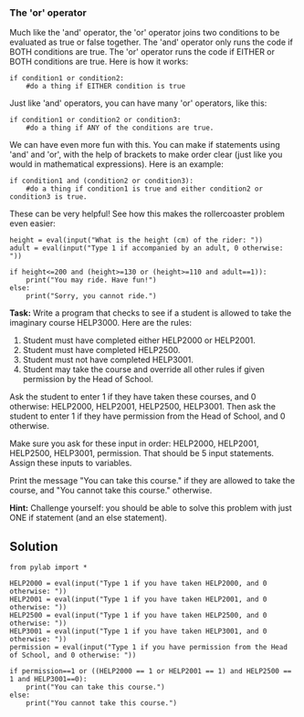 ### The 'or' operator

Much like the 'and' operator, the 'or' operator joins two conditions to be evaluated as true or false together. The 'and' operator only runs the code if BOTH conditions are true. The 'or' operator runs the code if EITHER or BOTH conditions are true. Here is how it works:

````
if condition1 or condition2:
    #do a thing if EITHER condition is true
````

Just like 'and' operators, you can have many 'or' operators, like this:

````
if condition1 or condition2 or condition3:
    #do a thing if ANY of the conditions are true.
````
 
We can have even more fun with this. You can make if statements using 'and' and 'or', with the help of brackets to make order clear (just like you would in mathematical expressions). Here is an example:

````
if condition1 and (condition2 or condition3):
    #do a thing if condition1 is true and either condition2 or condition3 is true.
````    
These can be very helpful! See how this makes the rollercoaster problem even easier:
 
````
height = eval(input("What is the height (cm) of the rider: "))
adult = eval(input("Type 1 if accompanied by an adult, 0 otherwise: "))

if height<=200 and (height>=130 or (height>=110 and adult==1)):
    print("You may ride. Have fun!")
else:
    print("Sorry, you cannot ride.")
````

**Task:** Write a program that checks to see if a student is allowed to take the imaginary course HELP3000. Here are the rules:


1. Student must have completed either HELP2000 or HELP2001.
2. Student must have completed HELP2500.
3. Student must not have completed HELP3001.
4. Student may take the course and override all other rules if given permission by the Head of School.



Ask the student to enter 1 if they have taken these courses, and 0 otherwise: HELP2000, HELP2001, HELP2500, HELP3001. Then ask the student to enter 1 if they have permission from the Head of School, and 0 otherwise. 

Make sure you ask for these input in order: HELP2000, HELP2001, HELP2500, HELP3001, permission. That should be 5 input statements. Assign these inputs to variables. 

Print the message "You can take this course." if they are allowed to take the course, and "You cannot take this course." otherwise.

**Hint:** Challenge yourself: you should be able to solve this problem with just ONE if statement (and an else statement).

## Solution

````
from pylab import *

HELP2000 = eval(input("Type 1 if you have taken HELP2000, and 0 otherwise: "))
HELP2001 = eval(input("Type 1 if you have taken HELP2001, and 0 otherwise: "))
HELP2500 = eval(input("Type 1 if you have taken HELP2500, and 0 otherwise: "))
HELP3001 = eval(input("Type 1 if you have taken HELP3001, and 0 otherwise: "))
permission = eval(input("Type 1 if you have permission from the Head of School, and 0 otherwise: "))

if permission==1 or ((HELP2000 == 1 or HELP2001 == 1) and HELP2500 == 1 and HELP3001==0):
    print("You can take this course.")
else:
    print("You cannot take this course.")
````
